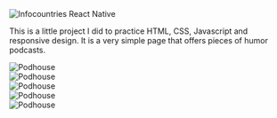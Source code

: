 
<img src= "/assets/podhouse/podhouse_3.png" class="mx-auto max-h-80 rounded-lg" alt="Infocountries React Native">

This is a little project I did to practice HTML, CSS, Javascript and responsive design. It is a very simple page that
offers pieces of humor podcasts.


 <div class="slider mx-auto mt-6 ">
        <div class="slides">
            <div>  <img src="/assets/podhouse/podhouse_1.png" alt="Podhouse"></div>
            <div>  <img src="/assets/podhouse/podhouse_2.png" alt="Podhouse"></div>
            <div>  <img src="/assets/podhouse/podhouse_4.png" alt="Podhouse"></div>
            <div>  <img src="/assets/podhouse/podhouse_6.png" alt="Podhouse"></div>
            <div>  <img src="/assets/podhouse/podhouse_7.png" alt="Podhouse"></div>
        </div>
</div>

